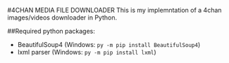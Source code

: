 #4CHAN MEDIA FILE DOWNLOADER
This is my implemntation of a 4chan images/videos downloader in Python.

##Required python packages:
* BeautifulSoup4 (Windows: `py -m pip install BeautifulSoup4`)
* lxml parser (Windows: `py -m pip install lxml`)
